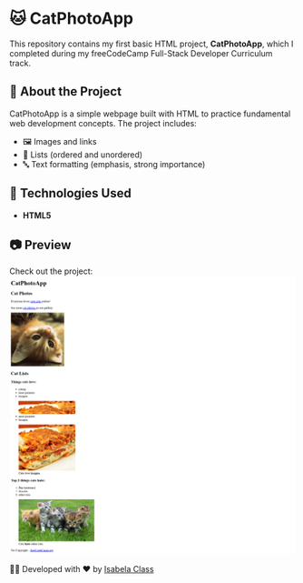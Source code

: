 # 🐱 CatPhotoApp  

This repository contains my first basic HTML project, **CatPhotoApp**, which I completed during my freeCodeCamp Full-Stack Developer Curriculum track.  

## 📌 About the Project  
CatPhotoApp is a simple webpage built with HTML to practice fundamental web development concepts. The project includes:  
- 🖼️ Images and links  
- 📑 Lists (ordered and unordered)  
- 🔤 Text formatting (emphasis, strong importance)  

## 🚀 Technologies Used  
- **HTML5**  

## 📷 Preview  
Check out the project:
![Photo 1](./CatAppPhotoOne.png)  
![Photo 2](./CatAppPhotoTwo.png)

👩‍💻 Developed with ❤️ by [Isabela Class](https://github.com/isabelaclass)
